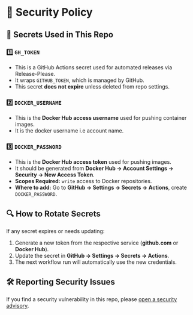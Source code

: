 # 🔐 Security Policy

## 🔑 Secrets Used in This Repo

### **1️⃣ `GH_TOKEN`**  
- This is a GitHub Actions secret used for automated releases via Release-Please.  
- It wraps `GITHUB_TOKEN`, which is managed by GitHub.  
- This secret **does not expire** unless deleted from repo settings.  

### **2️⃣ `DOCKER_USERNAME`**  
- This is the **Docker Hub access username** used for pushing container images.  
- It is the docker username i.e account name.  

### **3️⃣ `DOCKER_PASSWORD`**  
- This is the **Docker Hub access token** used for pushing images.  
- It should be generated from **Docker Hub → Account Settings → Security → New Access Token**.  
- **Scopes Required:** `write` access to Docker repositories.  
- **Where to add:** Go to **GitHub → Settings → Secrets → Actions**, create `DOCKER_PASSWORD`.  

## 🔍 How to Rotate Secrets  
If any secret expires or needs updating:  
1. Generate a new token from the respective service (**github.com** or **Docker Hub**).  
2. Update the secret in **GitHub → Settings → Secrets → Actions**.  
3. The next workflow run will automatically use the new credentials.  

## 🛠 Reporting Security Issues  
If you find a security vulnerability in this repo, please [open a security advisory](https://github.com/samordil/practice/security/advisories).
